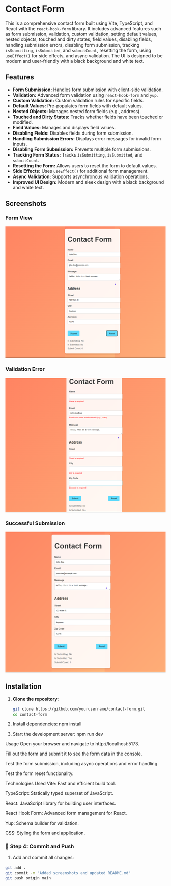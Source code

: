 # Contact Form

This is a comprehensive contact form built using Vite, TypeScript, and React with the `react-hook-form` library. It includes advanced features such as form submission, validation, custom validation, setting default values, nested objects, touched and dirty states, field values, disabling fields, handling submission errors, disabling form submission, tracking `isSubmitting`, `isSubmitted`, and `submitCount`, resetting the form, using `useEffect()` for side effects, and async validation. The UI is designed to be modern and user-friendly with a black background and white text.

## Features
- **Form Submission:** Handles form submission with client-side validation.
- **Validation:** Advanced form validation using `react-hook-form` and `yup`.
- **Custom Validation:** Custom validation rules for specific fields.
- **Default Values:** Pre-populates form fields with default values.
- **Nested Objects:** Manages nested form fields (e.g., address).
- **Touched and Dirty States:** Tracks whether fields have been touched or modified.
- **Field Values:** Manages and displays field values.
- **Disabling Fields:** Disables fields during form submission.
- **Handling Submission Errors:** Displays error messages for invalid form inputs.
- **Disabling Form Submission:** Prevents multiple form submissions.
- **Tracking Form Status:** Tracks `isSubmitting`, `isSubmitted`, and `submitCount`.
- **Resetting the Form:** Allows users to reset the form to default values.
- **Side Effects:** Uses `useEffect()` for additional form management.
- **Async Validation:** Supports asynchronous validation operations.
- **Improved UI Design:** Modern and sleek design with a black background and white text.

## Screenshots
### Form View
![Form View](screenshots/form-view.png)

### Validation Error
![Validation Error](screenshots/validation-error.png)

### Successful Submission
![Successful Submission](screenshots/submission-success.png)

## Installation

1. **Clone the repository:**
   ```bash
   git clone https://github.com/yourusername/contact-form.git
   cd contact-form
2. Install dependencies:
npm install

3. Start the development server:
npm run dev

Usage
Open your browser and navigate to http://localhost:5173.

Fill out the form and submit it to see the form data in the console.

Test the form submission, including async operations and error handling.

Test the form reset functionality.

Technologies Used
Vite: Fast and efficient build tool.

TypeScript: Statically typed superset of JavaScript.

React: JavaScript library for building user interfaces.

React Hook Form: Advanced form management for React.

Yup: Schema builder for validation.

CSS: Styling the form and application.


### 🔁 **Step 4: Commit and Push**
1. Add and commit all changes:

```bash
git add .
git commit -m "Added screenshots and updated README.md"
git push origin main